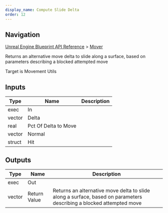 ```yaml
---
display_name: Compute Slide Delta
order: 12
---
```

## Navigation

[Unreal Engine Blueprint API Reference](https://dev.epicgames.com/documentation/en-us/unreal-engine/BlueprintAPI) > [Mover](https://dev.epicgames.com/documentation/en-us/unreal-engine/BlueprintAPI/Mover)

Returns an alternative move delta to slide along a surface, based on parameters describing a blocked attempted move

Target is Movement Utils

## Inputs

| Type | Name | Description |
| --- | --- | --- |
| exec | In |  |
| vector | Delta |  |
| real | Pct Of Delta to Move |  |
| vector | Normal |  |
| struct | Hit |  |

## Outputs

| Type | Name | Description |
| --- | --- | --- |
| exec | Out |  |
| vector | Return Value | Returns an alternative move delta to slide along a surface, based on parameters describing a blocked attempted move |
